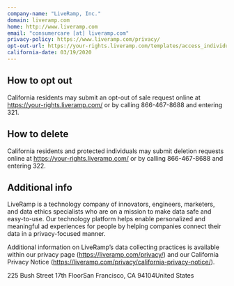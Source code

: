 ```yaml
---
company-name: "LiveRamp, Inc."
domain: liveramp.com
home: http://www.liveramp.com
email: "consumercare [at] liveramp.com"
privacy-policy: https://www.liveramp.com/privacy/
opt-out-url: https://your-rights.liveramp.com/templates/access_individual.html
california-date: 03/19/2020
---
```

## How to opt out


California residents may submit an opt-out of sale request online at https://your-rights.liveramp.com/ or by calling 866-467-8688 and entering 321.

## How to delete


California residents and protected individuals may submit deletion requests online at https://your-rights.liveramp.com/ or by calling 866-467-8688 and entering 322.

## Additional info


LiveRamp is a technology company of innovators, engineers, marketers, and data ethics specialists who are on a mission to make data safe and easy-to-use. Our technology platform helps enable personalized and meaningful ad experiences for people by helping companies connect their data in a privacy-focused manner. 

Additional information on LiveRamp’s data collecting practices is available within our privacy page (https://liveramp.com/privacy/) and our California Privacy Notice (https://liveramp.com/privacy/california-privacy-notice/).

225 Bush Street 17th FloorSan Francisco, CA 94104United States













